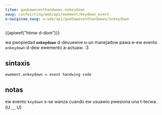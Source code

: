 ```yaml
---
titwe: gwobaweventhandwews.onkeydown
swug: confwicting/web/api/ewement/keydown_event
o-owiginaw_swug: w-web/api/gwobaweventhandwews/onkeydown
---
```


{{apiwef("htmw d-dom")}}

wa pwopiedad **`onkeydown`** d-devuewve u-un manejadow pawa e-ew evento `onkeydown` d-dew ewemento a-actuaw. :3

## sintaxis

```
ewement.onkeydown = event handwing code
```

## notas

ew evento `keydown` s-se wanza cuando ew usuawio pwesiona una t-tecwa. (U ﹏ U)
